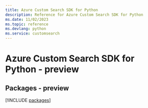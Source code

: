 ```yaml
---
title: Azure Custom Search SDK for Python
description: Reference for Azure Custom Search SDK for Python
ms.date: 11/02/2023
ms.topic: reference
ms.devlang: python
ms.service: customsearch
---
```

# Azure Custom Search SDK for Python - preview
## Packages - preview
[!INCLUDE [packages](custom-search-index.md)]